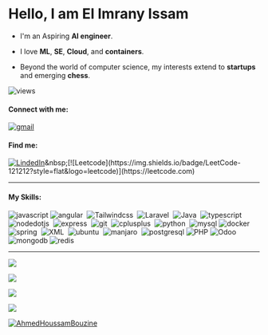 # Hello, I am El Imrany Issam

- I'm an Aspiring **AI engineer**.

- I love **ML**, **SE**, **Cloud**, and **containers**.

- Beyond the world of computer science, my interests extend to **startups** and emerging **chess**.


![views](https://komarev.com/ghpvc/?username=ahmedhoussambouzine&label=Profile%20views&color=0e75b6&style=flat)

#### Connect with me:

[![gmail](https://img.shields.io/badge/gmail-05122A?style=flat&logo=gmail)](mailto:elimrany.issam@aiac.ma)&nbsp;

#### Find me:

[![LindedIn](https://img.shields.io/badge/LinkedIn-121212?style=flat&logo=linkedin&logoColor=blue)]([https://www.linkedin.com/in/ahmed-houssam-bouzine](https://www.linkedin.com/in/issam-el-imrany-146169248/))&nbsp;[![Leetcode](https://img.shields.io/badge/LeetCode-121212?style=flat&logo=leetcode)](https://leetcode.com)

---
#### My Skills:

![javascript](https://img.shields.io/badge/Javascript-05122A?style=flat&logo=javascript&logoColor=yellow)&nbsp;![angular](https://img.shields.io/badge/Angular-121212?style=flat&logo=angular&logoColor=red)&nbsp; ![Tailwindcss](https://img.shields.io/badge/Tailwindcss-121212?style=flat&logo=tailwindcss&logoColor=blue)&nbsp; ![Laravel](https://img.shields.io/badge/Laravel-05122A?style=flat&logo=laravel&logoColor=brown)&nbsp; ![Java](https://img.shields.io/badge/Java-05122A?style=flat&logoColor=brown&logo=openjdk)&nbsp; ![typescript](https://img.shields.io/badge/Typescript-05122A?style=flat&logo=typescript&logoColor=blue)&nbsp; ![nodedotjs](https://img.shields.io/badge/Nodejs-05122A?style=flat&logo=nodedotjs&logoColor=green)&nbsp; ![express](https://img.shields.io/badge/Express.Js-05122A?style=flat&logo=express&logoColor=#000000)&nbsp; ![git](https://img.shields.io/badge/Git-05122A?style=flat&logo=git&logoColor=#F05032)&nbsp; ![cplusplus](https://img.shields.io/badge/C++-05122A?style=flat&logo=cplusplus&logoColor=blue)&nbsp; ![python](https://img.shields.io/badge/Python-05122A?style=flat&logo=Python&logoColor=yellow)&nbsp; ![mysql](https://img.shields.io/badge/MySQL-05122A?style=flat&logo=mysql&logoColor=blue)&nbsp;![docker](https://img.shields.io/badge/Docker-05122A?style=flat&logo=docker&logoColor=blue)&nbsp; ![spring](https://img.shields.io/badge/Spring-05122A?style=flat&logo=spring&logoColor=green)&nbsp; ![XML](https://img.shields.io/badge/XML-05122A?style=flat)&nbsp; ![ubuntu](https://img.shields.io/badge/Ubuntu-05122A?style=flat&logo=ubuntu)&nbsp; ![manjaro](https://img.shields.io/badge/Manjaro-05122A?style=flat&logo=manjaro)&nbsp; ![postgresql](https://img.shields.io/badge/Postgresql-05122A?style=flat&logo=postgresql)&nbsp;![PHP](https://img.shields.io/badge/PHP-05122A?style=flat&logo=php)&nbsp;![Odoo](https://img.shields.io/badge/Odoo-05122A?style=flat&logo=odoo)&nbsp;![mongodb](https://img.shields.io/badge/Mongodb-121212?style=flat&logo=mongodb)&nbsp;![redis](https://img.shields.io/badge/redis-121212?style=flat&logo=redis)&nbsp;




---

![](https://github-readme-stats.vercel.app/api/top-langs?username=issamelimrany&show_icons=true&locale=en&layout=compact)

![](https://github-readme-stats.vercel.app/api?username=issamelimrany&show_icons=true&locale=en)

![](https://github-readme-streak-stats.herokuapp.com/?user=issamelimrany&)

![](https://github-readme-activity-graph.vercel.app/graph?username=issamelimrany&theme=github)

<p align="left"> <a href="https://github.com/ryo-ma/github-profile-trophy"><img src="https://github-profile-trophy.vercel.app/?username=AhmedHoussamBouzine" alt="AhmedHoussamBouzine" /></a> </p>

